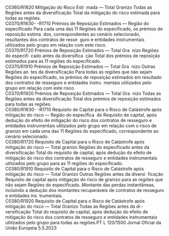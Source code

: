  
C0360/R1820  Mitigação do Risco Esti ­
mada — Total Granizo 
Todas as Regiões antes 
da diversificação  Total da mitigação do risco estimada para todas as regiões.  
C0370/R1630- 
-R1710  Prémios de Reposição 
Estimados — Região do 
especificado  Para cada uma das 11 Regiões do especificado, os prémios de reposição estima ­
dos, correspondentes ao cenário selecionado, resultantes dos contratos de resse ­
guro e entidades instrumentais utilizados pelo grupo em relação com este risco.  
C0370/R1720  Prémios de Reposição 
Estimados — Total Gra ­
nizo Regiões do especifi ­
cado antes da diversifica ­
ção  Total dos prémios de reposição estimados para as 11 regiões do especificado.  
C0370/R1910  Prémios de Reposição 
Estimados — Total Gra ­
nizo Outras Regiões an ­
tes da diversificação  Para todas as regiões que não sejam Regiões do especificado, os prémios de 
reposição estimados em resultado dos contratos de resseguro e entidades instru ­
mentais utilizados pelo grupo em relação com este risco.  
C0370/R1920  Prémios de Reposição 
Estimados — Total Gra ­
nizo Todas as Regiões 
antes da diversificação  Total dos prémios de reposição estimados para todas as regiões.  
C0380/R1630- 
-R1710  Requisito de Capital para 
o Risco de Catástrofe 
após mitigação do risco 
— Região do especifica ­
do  Requisito de capital, após dedução do efeito de mitigação do risco dos contratos 
de resseguro e entidades instrumentais utilizados pelo grupo em relação com o 
risco de granizo em cada uma das 11 Regiões do especificado, correspondente ao 
cenário selecionado.  
C0380/R1720  Requisito de Capital para 
o Risco de Catástrofe 
após mitigação do risco 
— Total granizo Regiões 
do especificado antes da 
diversificação  Total do requisito de capital, após dedução do efeito de mitigação do risco dos 
contratos de resseguro e entidades instrumentais utilizados pelo grupo para as 11 
regiões do especificado.  
C0380/R1910  Requisito de Capital para 
o Risco de Catástrofe 
após mitigação do risco 
— Total Granizo Outras 
Regiões antes da diversi ­
ficação  Requisito de capital após mitigação do risco de granizo para as regiões que não 
sejam Regiões do especificado. Montante das perdas instantâneas, incluindo a 
dedução dos montantes recuperáveis de contratos de resseguro e entidades ins ­
trumentais.  
C0380/R1920  Requisito de Capital para 
o Risco de Catástrofe 
após mitigação do risco 
— Total Granizo Todas 
as Regiões antes da di ­
versificação  Total do requisito de capital, após dedução do efeito de mitigação do risco dos 
contratos de resseguro e entidades instrumentais utilizados pelo grupo para todas 
as regiões.PT  L 120/1500 Jornal Oficial da União Europeia 5.5.2023